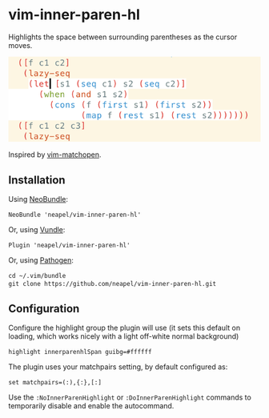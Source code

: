 # vim-inner-paren-hl

Highlights the space between surrounding parentheses as the cursor moves.

![](sample.gif)

Inspired by [vim-matchopen](https://github.com/haruyama/vim-matchopen).

## Installation

Using [NeoBundle](https://github.com/Shougo/neobundle.vim):

```
NeoBundle 'neapel/vim-inner-paren-hl'
```

Or, using [Vundle](https://github.com/gmarik/Vundle.vim):
```
Plugin 'neapel/vim-inner-paren-hl'
```

Or, using [Pathogen](https://github.com/tpope/vim-pathogen):
```
cd ~/.vim/bundle
git clone https://github.com/neapel/vim-inner-paren-hl.git
```

## Configuration

Configure the highlight group the plugin will use
(it sets this default on loading, which works nicely with a light off-white normal background)
```
highlight innerparenhlSpan guibg=#ffffff
```

The plugin uses your matchpairs setting, by default configured as:
```
set matchpairs=(:),{:},[:]
```

Use the `:NoInnerParenHighlight` or `:DoInnerParenHighlight` commands to temporarily disable and enable the autocommand.
